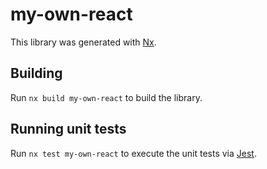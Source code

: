 # my-own-react

This library was generated with [Nx](https://nx.dev).

## Building

Run `nx build my-own-react` to build the library.

## Running unit tests

Run `nx test my-own-react` to execute the unit tests via [Jest](https://jestjs.io).
